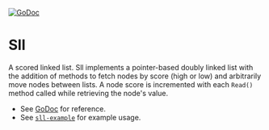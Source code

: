 [![GoDoc](https://godoc.org/github.com/jamiealquiza/bicache/v2/sll?status.svg)](https://godoc.org/github.com/jamiealquiza/bicache/v2/sll)


# Sll
A scored linked list. Sll implements a pointer-based doubly linked list with the addition of methods to fetch nodes by score (high or low) and arbitrarily move nodes between lists. A node score is incremented with each `Read()` method called while retrieving the node's value.

- See [GoDoc](https://godoc.org/github.com/jamiealquiza/bicache/v2/sll) for reference.
- See [`sll-example`](./sll-example) for example usage.
